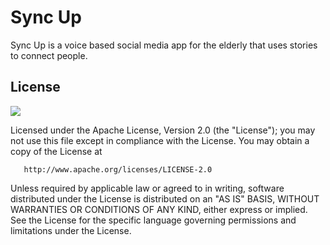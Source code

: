 # Sync Up

Sync Up is a voice based social media app for the elderly that uses stories to connect people.


## License
![](https://img.shields.io/github/license/the-AoG-guy/save-myloc)

 Licensed under the Apache License, Version 2.0 (the "License");
   you may not use this file except in compliance with the License.
   You may obtain a copy of the License at

       http://www.apache.org/licenses/LICENSE-2.0

   Unless required by applicable law or agreed to in writing, software
   distributed under the License is distributed on an "AS IS" BASIS,
   WITHOUT WARRANTIES OR CONDITIONS OF ANY KIND, either express or implied.
   See the License for the specific language governing permissions and
   limitations under the License.
